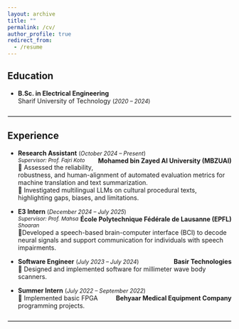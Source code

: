 ```yaml
---
layout: archive
title: ""
permalink: /cv/
author_profile: true
redirect_from:
  - /resume
---
```


## Education
- **B.Sc. in Electrical Engineering**  
  Sharif University of Technology <span style="font-size:0.9em;">(*2020 – 2024*)</span>

<hr style="border:0.5px solid #ddd; margin:25px 0;">

## Experience

- **Research Assistant** <span style="font-size:0.9em;">(*October 2024 – Present*)</span>  <span style="float:right; font-weight:bold;">
    <a href="https://mbzuai.ac.ae/" target="_blank" style="color: inherit; text-decoration: none;">Mohamed bin Zayed AI University (MBZUAI)</a>
  </span>
  <br>
  <span style="font-size:0.85em;"><em>Supervisor: Prof. Fajri Koto</em></span>  
  🔹 Assessed the reliability, robustness, and human-alignment of automated evaluation metrics for machine translation and text summarization.<br>
  🔹 Investigated multilingual LLMs on cultural procedural texts, highlighting gaps, biases, and limitations.

- **E3 Intern** <span style="font-size:0.9em;">(*December 2024 – July 2025*)</span> <span style="float:right; font-weight:bold;">
    <a href="https://www.epfl.ch/en/" target="_blank" style="color: inherit; text-decoration: none;">École Polytechnique Fédérale de Lausanne (EPFL)</a>
  </span>  
  <span style="font-size:0.85em;"><em>Supervisor: Prof. Mahsa Shoaran</em></span>  
  🔹Developed a speech-based brain-computer interface (BCI) to decode neural signals and support communication for individuals with speech impairments. 

- **Software Engineer** <span style="font-size:0.9em;">(*July 2023 – July 2024*)</span> <span style="float:right; font-weight:bold;">
    <a href="https://basirtechnologies.com/en/" target="_blank" style="color: inherit; text-decoration: none;">Basir Technologies</a>
  </span>  
  🔹 Designed and implemented software for millimeter wave body scanners.

- **Summer Intern** <span style="font-size:0.9em;">(*July 2022 – September 2022*)</span>  <span style="float:right; font-weight:bold;">
    <a href="https://behyaar.com/en" target="_blank" style="color: inherit; text-decoration: none;">Behyaar Medical Equipment Company</a>
  </span>  
  🔹 Implemented basic FPGA programming projects.
  
<hr style="border:0.5px solid #ddd; margin:25px 0;">
